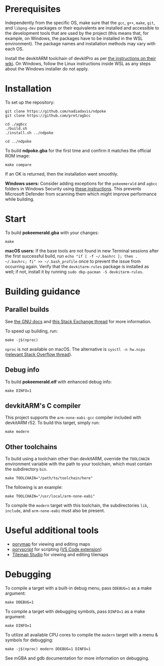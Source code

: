 # Prerequisites

Independently from the specific OS, make sure that the `gcc`, `g++`, `make`, `git`, and `libpng-dev` packages or their equivalents are installed and accessible to the development tools that are used by the project (this means that, for example, on Windows, the packages have to be installed in the WSL environment). The package names and installation methods may vary with each OS.

Install the devkitARM toolchain of devkitPro as per [the instructions on their wiki](https://devkitpro.org/wiki/devkitPro_pacman). On Windows, follow the Linux instructions inside WSL as any steps about the Windows installer do not apply.

# Installation

To set up the repository:

	git clone https://github.com/nadiadavis/ndpoke
	git clone https://github.com/pret/agbcc

	cd ./agbcc
	./build.sh
	./install.sh ../ndpoke

	cd ../ndpoke

To build **ndpoke.gba** for the first time and confirm it matches the official ROM image:

	make compare

If an OK is returned, then the installation went smoothly.

**Windows users:** Consider adding exceptions for the `pokeemerald` and `agbcc` folders in Windows Security using [these instructions](https://support.microsoft.com/help/4028485). This prevents Microsoft Defender from scanning them which might improve performance while building.


# Start

To build **pokeemerald.gba** with your changes:

	make

**macOS users:** If the base tools are not found in new Terminal sessions after the first successful build, run `echo "if [ -f ~/.bashrc ]; then . ~/.bashrc; fi" >> ~/.bash_profile` once to prevent the issue from occurring again. Verify that the `devkitarm-rules` package is installed as well; if not, install it by running `sudo dkp-pacman -S devkitarm-rules`.


# Building guidance


## Parallel builds

See [the GNU docs](https://www.gnu.org/software/make/manual/html_node/Parallel.html) and [this Stack Exchange thread](https://unix.stackexchange.com/questions/208568) for more information.

To speed up building, run:

	make -j$(nproc)

`nproc` is not available on macOS. The alternative is `sysctl -n hw.ncpu` ([relevant Stack Overflow thread](https://stackoverflow.com/questions/1715580)).


## Debug info

To build **pokeemerald.elf** with enhanced debug info:

	make DINFO=1


## devkitARM's C compiler

This project supports the `arm-none-eabi-gcc` compiler included with devkitARM r52. To build this target, simply run:

	make modern


## Other toolchains

To build using a toolchain other than devkitARM, override the `TOOLCHAIN` environment variable with the path to your toolchain, which must contain the subdirectory `bin`.

	make TOOLCHAIN="/path/to/toolchain/here"

The following is an example:

	make TOOLCHAIN="/usr/local/arm-none-eabi"

To compile the `modern` target with this toolchain, the subdirectories `lib`, `include`, and `arm-none-eabi` must also be present.


# Useful additional tools

* [porymap](https://github.com/huderlem/porymap) for viewing and editing maps
* [poryscript](https://github.com/huderlem/poryscript) for scripting ([VS Code extension](https://marketplace.visualstudio.com/items?itemName=karathan.poryscript))
* [Tilemap Studio](https://github.com/Rangi42/tilemap-studio) for viewing and editing tilemaps

# Debugging

To compile a target with a built-in debug menu, pass `DDEBUG=1` as a make argument:

	make DDEBUG=1

To compile a target with debugging symbols, pass `DINFO=1` as a make argument:

	make DINFO=1

To utilize all available CPU cores to compile the `modern` target with a menu & symbols for debugging:

	make -j$(nproc) modern DDEBUG=1 DINFO=1

See mGBA and gdb documentation for more information on debugging.
